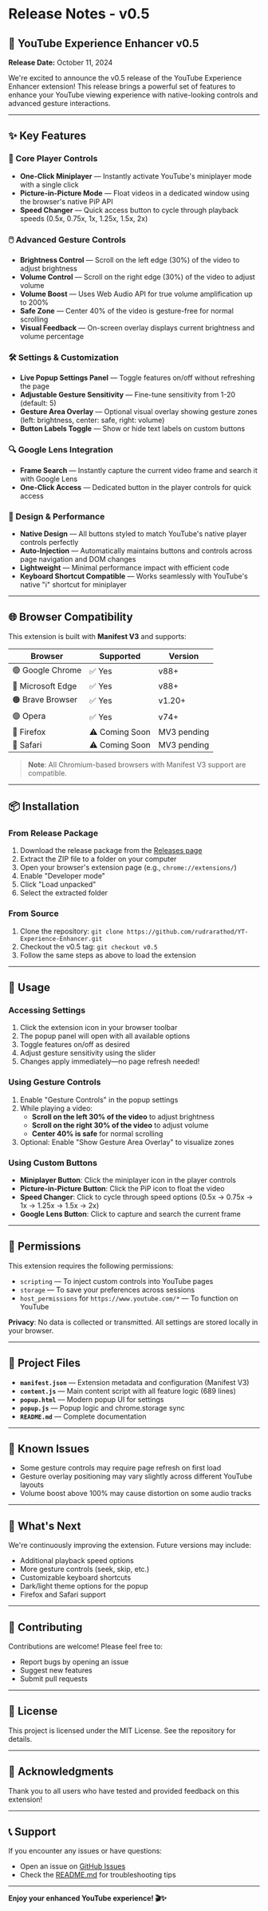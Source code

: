 # Release Notes - v0.5

## 🎉 YouTube Experience Enhancer v0.5

**Release Date:** October 11, 2024

We're excited to announce the v0.5 release of the YouTube Experience Enhancer extension! This release brings a powerful set of features to enhance your YouTube viewing experience with native-looking controls and advanced gesture interactions.

---

## ✨ Key Features

### 🎯 Core Player Controls
- **One-Click Miniplayer** — Instantly activate YouTube's miniplayer mode with a single click
- **Picture-in-Picture Mode** — Float videos in a dedicated window using the browser's native PiP API
- **Speed Changer** — Quick access button to cycle through playback speeds (0.5x, 0.75x, 1x, 1.25x, 1.5x, 2x)

### 🖱️ Advanced Gesture Controls
- **Brightness Control** — Scroll on the left edge (30%) of the video to adjust brightness
- **Volume Control** — Scroll on the right edge (30%) of the video to adjust volume
- **Volume Boost** — Uses Web Audio API for true volume amplification up to 200%
- **Safe Zone** — Center 40% of the video is gesture-free for normal scrolling
- **Visual Feedback** — On-screen overlay displays current brightness and volume percentage

### 🛠️ Settings & Customization
- **Live Popup Settings Panel** — Toggle features on/off without refreshing the page
- **Adjustable Gesture Sensitivity** — Fine-tune sensitivity from 1-20 (default: 5)
- **Gesture Area Overlay** — Optional visual overlay showing gesture zones (left: brightness, center: safe, right: volume)
- **Button Labels Toggle** — Show or hide text labels on custom buttons

### 🔍 Google Lens Integration
- **Frame Search** — Instantly capture the current video frame and search it with Google Lens
- **One-Click Access** — Dedicated button in the player controls for quick access

### 🎨 Design & Performance
- **Native Design** — All buttons styled to match YouTube's native player controls perfectly
- **Auto-Injection** — Automatically maintains buttons and controls across page navigation and DOM changes
- **Lightweight** — Minimal performance impact with efficient code
- **Keyboard Shortcut Compatible** — Works seamlessly with YouTube's native "i" shortcut for miniplayer

---

## 🌐 Browser Compatibility

This extension is built with **Manifest V3** and supports:

| Browser           | Supported       | Version      |
| ----------------- | --------------- | ------------ |
| 🟢 Google Chrome  | ✅ Yes          | v88+         |
| 🔵 Microsoft Edge | ✅ Yes          | v88+         |
| 🟠 Brave Browser  | ✅ Yes          | v1.20+       |
| 🟣 Opera          | ✅ Yes          | v74+         |
| 🔴 Firefox        | ⚠️ Coming Soon  | MV3 pending  |
| 🔵 Safari         | ⚠️ Coming Soon  | MV3 pending  |

> **Note**: All Chromium-based browsers with Manifest V3 support are compatible.

---

## 📦 Installation

### From Release Package
1. Download the release package from the [Releases page](https://github.com/rudrarathod/YT-Experience-Enhancer/releases/tag/v0.5)
2. Extract the ZIP file to a folder on your computer
3. Open your browser's extension page (e.g., `chrome://extensions/`)
4. Enable "Developer mode"
5. Click "Load unpacked"
6. Select the extracted folder

### From Source
1. Clone the repository: `git clone https://github.com/rudrarathod/YT-Experience-Enhancer.git`
2. Checkout the v0.5 tag: `git checkout v0.5`
3. Follow the same steps as above to load the extension

---

## 🔧 Usage

### Accessing Settings
1. Click the extension icon in your browser toolbar
2. The popup panel will open with all available options
3. Toggle features on/off as desired
4. Adjust gesture sensitivity using the slider
5. Changes apply immediately—no page refresh needed!

### Using Gesture Controls
1. Enable "Gesture Controls" in the popup settings
2. While playing a video:
   - **Scroll on the left 30% of the video** to adjust brightness
   - **Scroll on the right 30% of the video** to adjust volume
   - **Center 40% is safe** for normal scrolling
3. Optional: Enable "Show Gesture Area Overlay" to visualize zones

### Using Custom Buttons
- **Miniplayer Button**: Click the miniplayer icon in the player controls
- **Picture-in-Picture Button**: Click the PiP icon to float the video
- **Speed Changer**: Click to cycle through speed options (0.5x → 0.75x → 1x → 1.25x → 1.5x → 2x)
- **Google Lens Button**: Click to capture and search the current frame

---

## 🔐 Permissions

This extension requires the following permissions:
- `scripting` — To inject custom controls into YouTube pages
- `storage` — To save your preferences across sessions
- `host_permissions` for `https://www.youtube.com/*` — To function on YouTube

**Privacy**: No data is collected or transmitted. All settings are stored locally in your browser.

---

## 📁 Project Files

- **`manifest.json`** — Extension metadata and configuration (Manifest V3)
- **`content.js`** — Main content script with all feature logic (689 lines)
- **`popup.html`** — Modern popup UI for settings
- **`popup.js`** — Popup logic and chrome.storage sync
- **`README.md`** — Complete documentation

---

## 🐛 Known Issues

- Some gesture controls may require page refresh on first load
- Gesture overlay positioning may vary slightly across different YouTube layouts
- Volume boost above 100% may cause distortion on some audio tracks

---

## 🚀 What's Next

We're continuously improving the extension. Future versions may include:
- Additional playback speed options
- More gesture controls (seek, skip, etc.)
- Customizable keyboard shortcuts
- Dark/light theme options for the popup
- Firefox and Safari support

---

## 🤝 Contributing

Contributions are welcome! Please feel free to:
- Report bugs by opening an issue
- Suggest new features
- Submit pull requests

---

## 📄 License

This project is licensed under the MIT License. See the repository for details.

---

## 🙏 Acknowledgments

Thank you to all users who have tested and provided feedback on this extension!

---

## 📞 Support

If you encounter any issues or have questions:
- Open an issue on [GitHub Issues](https://github.com/rudrarathod/YT-Experience-Enhancer/issues)
- Check the [README.md](README.md) for troubleshooting tips

---

**Enjoy your enhanced YouTube experience! 🎬✨**

